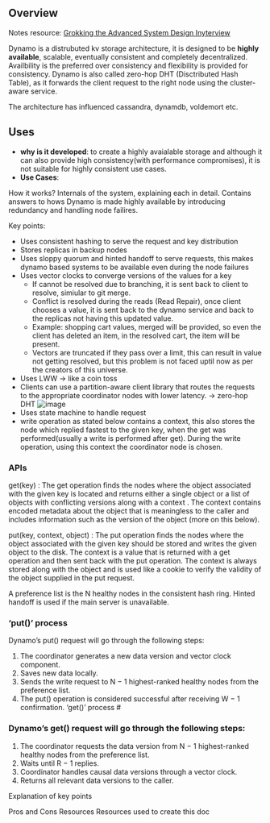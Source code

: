 ## Overview
Notes resource: [Grokking the Advanced System Design Inyterview](https://github.com/rneha725/Books/blob/main/Compressed%20Grokking%20the%20Advanced%20System%20Design%20Interview-compressed.pdf)


Dynamo is a distrubuted kv storage architecture, it is designed to be **highly available**, scalable, eventually consistent and completely decentralized. Availbility is the preferred over consistency and flexibility is provided for consistency. Dynamo is also called zero-hop DHT (Disctributed Hash Table), as it forwards the client request to the right node using the cluster-aware service.

The architecture has influenced cassandra, dynamdb, voldemort etc.
## Uses
- **why is it developed**: to create a highly avaialable storage and although it can also provide high consistency(with performance compromises), it is not suitable for highly consistent use cases.
- **Use Cases**: 

How it works?
Internals of the system, explaining each in detail. Contains answers to hows
Dynamo is made highly available by introducing redundancy and handling node failires.

Key points:
- Uses consistent hashing to serve the request and key distribution
- Stores replicas in backup nodes
- Uses sloppy quorum and hinted handoff to serve requests, this makes dynamo based systems to be available even during the node failures
- Uses vector clocks to converge versions of the values for a key
    - If cannot be resolved due to branching, it is sent back to client to resolve, simiular to git merge.
    - Conflict is resolved during the reads (Read Repair), once client chooses a value, it is sent back to the dynamo service and back to the replicas not having this updated value.
    - Example: shopping cart values, merged will be provided, so even the client has deleted an item, in the resolved cart, the item will be present.
    - Vectors are truncated if they pass over a limit, this can result in value not getting resolved, but this problem is not faced uptil now as per the creators of this universe.
- Uses LWW -> like a coin toss
- Clients can use a partition-aware client library that routes the requests to the appropriate coordinator nodes with lower latency. -> zero-hop DHT
    ![image](https://github.com/user-attachments/assets/86820a49-69aa-4e9f-abc0-e59d46c84f2c)
- Uses state machine to handle request
- write operation as stated below contains a context, this also stores the node which replied fastest to the given key, when the get was performed(usually a write is performed after get). During the write operation, using this context the coordinator node is chosen. 

### APIs

get(key) : The get operation finds the nodes where the object
associated with the given key is located and returns either a single
object or a list of objects with conflicting versions along with a context .
The context contains encoded metadata about the object that is
meaningless to the caller and includes information such as the version
of the object (more on this below).

put(key, context, object) : The put operation finds the nodes where
the object associated with the given key should be stored and writes the
given object to the disk. The context is a value that is returned with a
get operation and then sent back with the put operation. The context
is always stored along with the object and is used like a cookie to verify
the validity of the object supplied in the put request.

A preference list is the N healthy nodes in the consistent hash ring. Hinted handoff is used if the main server is unavailable.

### ‘put()’ process #
Dynamo’s put() request will go through the following steps:
1. The coordinator generates a new data version and vector clock
component.
2. Saves new data locally.
3. Sends the write request to N − 1 highest-ranked healthy nodes from
the preference list.
4. The put() operation is considered successful after receiving W − 1
confirmation.
‘get()’ process #

### Dynamo’s get() request will go through the following steps:
1. The coordinator requests the data version from N − 1 highest-ranked
healthy nodes from the preference list.
2. Waits until R − 1 replies.
3. Coordinator handles causal data versions through a vector clock.
4. Returns all relevant data versions to the caller.

  
Explanation of key points

Pros and Cons
Resources
Resources used to create this doc
